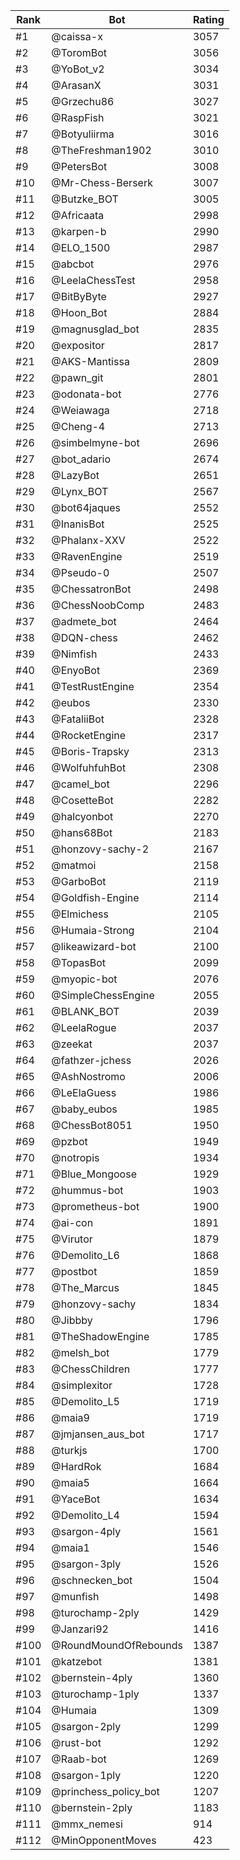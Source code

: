 Rank|Bot|Rating
---|---|---
#1|@caissa-x|3057
#2|@ToromBot|3056
#3|@YoBot_v2|3034
#4|@ArasanX|3031
#5|@Grzechu86|3027
#6|@RaspFish|3021
#7|@Botyuliirma|3016
#8|@TheFreshman1902|3010
#9|@PetersBot|3008
#10|@Mr-Chess-Berserk|3007
#11|@Butzke_BOT|3005
#12|@Africaata|2998
#13|@karpen-b|2990
#14|@ELO_1500|2987
#15|@abcbot|2976
#16|@LeelaChessTest|2958
#17|@BitByByte|2927
#18|@Hoon_Bot|2884
#19|@magnusglad_bot|2835
#20|@expositor|2817
#21|@AKS-Mantissa|2809
#22|@pawn_git|2801
#23|@odonata-bot|2776
#24|@Weiawaga|2718
#25|@Cheng-4|2713
#26|@simbelmyne-bot|2696
#27|@bot_adario|2674
#28|@LazyBot|2651
#29|@Lynx_BOT|2567
#30|@bot64jaques|2552
#31|@InanisBot|2525
#32|@Phalanx-XXV|2522
#33|@RavenEngine|2519
#34|@Pseudo-0|2507
#35|@ChessatronBot|2498
#36|@ChessNoobComp|2483
#37|@admete_bot|2464
#38|@DQN-chess|2462
#39|@Nimfish|2433
#40|@EnyoBot|2369
#41|@TestRustEngine|2354
#42|@eubos|2330
#43|@FataliiBot|2328
#44|@RocketEngine|2317
#45|@Boris-Trapsky|2313
#46|@WolfuhfuhBot|2308
#47|@camel_bot|2296
#48|@CosetteBot|2282
#49|@halcyonbot|2270
#50|@hans68Bot|2183
#51|@honzovy-sachy-2|2167
#52|@matmoi|2158
#53|@GarboBot|2119
#54|@Goldfish-Engine|2114
#55|@Elmichess|2105
#56|@Humaia-Strong|2104
#57|@likeawizard-bot|2100
#58|@TopasBot|2099
#59|@myopic-bot|2076
#60|@SimpleChessEngine|2055
#61|@BLANK_BOT|2039
#62|@LeelaRogue|2037
#63|@zeekat|2037
#64|@fathzer-jchess|2026
#65|@AshNostromo|2006
#66|@LeElaGuess|1986
#67|@baby_eubos|1985
#68|@ChessBot8051|1950
#69|@pzbot|1949
#70|@notropis|1934
#71|@Blue_Mongoose|1929
#72|@hummus-bot|1903
#73|@prometheus-bot|1900
#74|@ai-con|1891
#75|@Virutor|1879
#76|@Demolito_L6|1868
#77|@postbot|1859
#78|@The_Marcus|1845
#79|@honzovy-sachy|1834
#80|@Jibbby|1796
#81|@TheShadowEngine|1785
#82|@melsh_bot|1779
#83|@ChessChildren|1777
#84|@simplexitor|1728
#85|@Demolito_L5|1719
#86|@maia9|1719
#87|@jmjansen_aus_bot|1717
#88|@turkjs|1700
#89|@HardRok|1684
#90|@maia5|1664
#91|@YaceBot|1634
#92|@Demolito_L4|1594
#93|@sargon-4ply|1561
#94|@maia1|1546
#95|@sargon-3ply|1526
#96|@schnecken_bot|1504
#97|@munfish|1498
#98|@turochamp-2ply|1429
#99|@Janzari92|1416
#100|@RoundMoundOfRebounds|1387
#101|@katzebot|1381
#102|@bernstein-4ply|1360
#103|@turochamp-1ply|1337
#104|@Humaia|1309
#105|@sargon-2ply|1299
#106|@rust-bot|1292
#107|@Raab-bot|1269
#108|@sargon-1ply|1220
#109|@princhess_policy_bot|1207
#110|@bernstein-2ply|1183
#111|@mmx_nemesi|914
#112|@MinOpponentMoves|423
